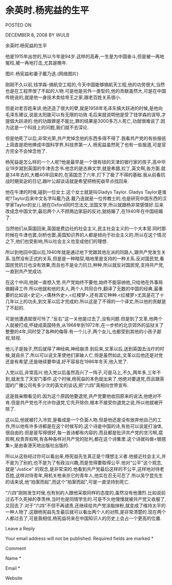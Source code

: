 # 余英时.杨宪益的生平  
POSTED ON

DECEMBER 8, 2008 BY WULB

余英时.杨宪益的生平

他是1915年出世的,所以今年是94岁.这样的高寿,一生是为中国奋斗,但是被一再地冤枉,被一再地打击,尤其是晚年.

  图片.杨宪益和妻子戴乃迭.(网络图片)

刚刚不久以前,钱学森-搞航空工程的,今天中国能够搞航天工程,他的功劳很大,当然也是在工程界很了不起的人物.可是他是另外一类型的,他的贡献虽然大,可是在中国传统说的,就是他一身技术卖给帝王之家,跟老百姓关系很小.

但是对老百姓来讲,他还造了很大的孽,就是1958年毛泽东搞大跃进的时候,是他向毛泽东建议,说是太阳能可以有无限的功效.毛后来就说明他是受了钱学森的误导,才提倡大跃进的.他的功跟罪是不能比,罪的结果是3000多万人死亡,功就很难说了.因为这是一个科技上的问题,我们就不去深论.

但是他死了以后,非常光荣,共产党悼念他的东西多得不得了.我看共产党的有些报纸上简直是把他捧成中国科学界,科技界第一人.杨宪益虽然死了也有一些报道,可是官方完全不会悼念他了.

杨宪益是怎么样的一个人呢?他是最早是一个很有钱的天津的银行家的孩子,高中毕业19岁就到英国的牛津去念书.他念的是古典文学,就是希腊,拉丁,英文啊,各方面.就是34年去的,大概40年回来的,在英国念了六年,打下了极了不得的基础.我从前看抗战时期吴宓的日记,跟叶公超谈话就是希望把杨宪益早点找回来.

他在牛津的时候,碰到一位女士.这个女士就是叫Gladys Taylor.  Gladys Taylor是谁呢?Taylor后来中文名字叫戴乃迭.戴乃迭就是一位传教士的,也是研究中国东西的汉学家Taylor的女儿.她在Oxford同时念法文,法国文学,所以就跟杨非常感情好.后来改成念中国文学,最后两个人不顾两边家庭的反对,就结婚了,在1940年在中国结婚了.

当然他们从英国回来,英国是费边社的社会主义,民主社会主义的一个大本营.同时那时候在牛津也罢,剑桥也罢,英国知识界的人都是倾向于社会主义的.所以在这个情况之下,他们也受影响,所以社会主义也变成他们的理想.

所以到他回中国以后,1940年就是通过地下党跟其他左派的同路人,跟共产党发生关系.当然没有正式的关系,但是是一种暗契,暗地里是支持的一种关系.反对国民党,看国民党抗日也没有效果,而且也不是全力抗日,种种,所以就反对国民党,支持共产党,一直到共产党成功.

在这个中间,他就一直想入党.共产党始终不要他,始终不能容纳他,只给他在外事局做翻译工作.所以他就和他的夫人,两个人共同合作,翻译了无数的中国的经典,最重要的比如说<史记>,<儒林外史>,<红楼梦>,还有其它种种.<红楼梦>尤其是花了十几年以上的功夫,到文革以后才完成的.所以这是了不得的一个译文,所以他的贡献是了不起的.

可是他遭遇就很可怜了.“反右"这一关他是过去了,没有问题.但是到了文革,他两个人就被打成,怀疑成英国特务,从1968年到1972年,在一步桥的北京郊外的监狱关了整整的4年,同时受了各种的侮辱.有一个儿子,两个女儿,也都受到其他的小孩子鄙视,轻视.

他儿子是独子,然后就得了神经病,神经崩溃.到后来,文革以后,送到英国去治疗的时候,就自杀了.所以可以说文革使他们家破人亡.但是虽然如此,文革以后他还是对党还是有希望,还是继续要申请,好不容易在1986年冬天,他入党了.

入党以后,非常高兴.他入党以后虽然高兴了一阵子,可是马上,不久,两年多,三年不到,就发生了天安门事件.这个时候,杨宪益的本色就出来了,他绝对要退党,而且跟英国的广播公司有多少次的英文的谈话,把“六四"真相向世界宣布.

这是我亲眼看见的.因为这个原因他要退党,共产党要他收回原来的说法,他绝对不肯.但是共产党也不允许你退党,它先开除你,根本不接受你退党之说,所以他就被开除了.

这以后,他就被打入冷宫,是看成是一个负面人物.但是他还是没有放弃他自己的工作,所以他有许多诗都是在这个时候写的.这个诗是中国的诗,有些可以说是打油体,很自由的.但是是写得很好,每一首诗都有内容的.而且都是批评共产党的贪污啊,腐败啊,权贵弄权啊,有各种各样对共产党的批判,都在这个诗集里.这个诗就叫做<银翘集>,是由香港天地出版社出版的.

所以从这些经过你可以看出来,杨宪益先生真正是个理想主义者.他接近社会主义,并不是为了别的,也不是为了有政治兴趣,而是觉得要取得公平.他对“公平"这个观念,就是“Justice" 的观念,是非常深的.他看到共产党最后这样的不公平,这样地对待老百姓,这样对待青年,用机关枪来杀它的青年人,他实在忍无可忍了.所以吴宁昆先生的话来说,他“拍案而起",而这个“拍案而起",可是一直坚持到死亡.

“六四"刚刚发生时侯,也有别的人跟他采取同样的态度的,虽然没有他激烈.比如说前过去不久死掉的季羡林,当时也是同情学生的.可是不久他慢慢就被共产党又收服了,又回去了.对于“六四"不但不再谴责,还继续给共产党涂脂抹粉,就变成了维持太平的一种人物了.这跟杨宪益先生最后就可以看出两个人的对照,是非常清楚的.现在两个人都过去了,可是我相信,杨宪益将来在中国知识人的历史上会占一个更高的位置.

Leave a Reply

Your email address will not be published. Required fields are marked *

Comment

Name *

Email *

Website
